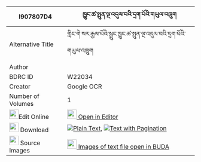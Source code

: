 |I907807D4|ཁྱུང་ཚ་སྤུན་ལྔ་འདུལ་བའི་དྲག་པོའི་གཡུལ་འཁྲུག 
| --- | --- 
|Alternative Title |གླིང་གེ་སར་རྒྱལ་པོའི་སྒྲུང་ཁྱུང་ཚ་སྤུན་ལྔ་འདུལ་བའི་དྲག་པོའི་གཡུལ་འཁྲུག
|Author | 
|BDRC ID | W22034
|Creator | Google OCR
|Number of Volumes| 1
|<img width="25" src="https://img.icons8.com/color/25/000000/edit-property.png">Edit Online| [<img width="25" src="https://avatars.githubusercontent.com/u/45091458?s=200&v=4"> Open in Editor](http://editor.openpecha.org/I907807D4)
|<img width="25" src="https://img.icons8.com/fluent/48/000000/download-2.png"/>  Download | [![](https://img.icons8.com/color/20/000000/txt.png)Plain Text](https://github.com/Openpecha/I907807D4/releases/download/v1/khyung_tsapun_nga_dulwa_i_drak_plain_I907807D4.zip), [![](https://img.icons8.com/color/20/000000/txt.png)Text with Pagination](https://github.com/Openpecha/I907807D4/releases/download/v1/khyung_tsapun_nga_dulwa_i_drak_pages_I907807D4.zip)
|<img width="25" src="https://img.icons8.com/plasticine/100/000000/pictures-folder.png"/>  Source Images | [<img width="25" src="https://library.bdrc.io/icons/BUDA-small.svg"> Images of text file open in BUDA](https://library.bdrc.io/show/bdr:W22034)